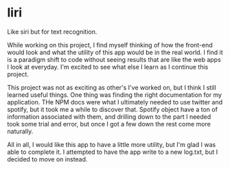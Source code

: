 # liri

Like siri but for text recognition.

While working on this project, I find myself thinking of how the front-end would look and what the utility of this app would be in the real world. I find it is a paradigm shift to code without seeing results that are like the web apps I look at everyday. I'm excited to see what else I learn as I continue this project. 

This project was not as exciting as other's I've worked on, but I think I still learned useful things. One thing was finding the right documentation for my application. THe NPM docs were what I ultimately needed to use twitter and spotify, but it took me a while to discover that. Spotify object have a ton of information associated with them, and drilling down to the part I needed took some trial and error, but once I got a few down the rest come more naturally. 

All in all, I would like this app to have a little more utility, but I'm glad I was able to complete it. I attempted to have the app write to a new log.txt, but I decided to move on instead. 
